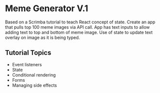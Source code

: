 # Meme Generator V.1

Based on a Scrimba tutorial to teach React concept of state.
Create an app that pulls top 100 meme images via API call.
App has text inputs to allow adding text to top and bottom of meme image.
Use of state to update text overlay on image as it is being typed.

## Tutorial Topics
* Event listeners
* State
* Conditional rendering
* Forms
* Managing side effects
